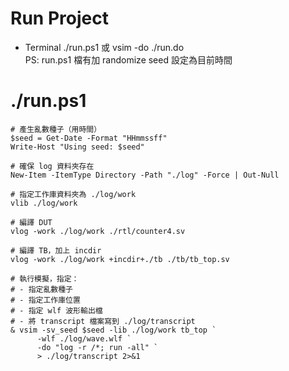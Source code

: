 # Run Project
* Terminal ./run.ps1 或 vsim -do ./run.do  
  PS: run.ps1 檔有加 randomize seed 設定為目前時間

# ./run.ps1
```
# 產生亂數種子（用時間）
$seed = Get-Date -Format "HHmmssff"
Write-Host "Using seed: $seed"

# 確保 log 資料夾存在
New-Item -ItemType Directory -Path "./log" -Force | Out-Null

# 指定工作庫資料夾為 ./log/work
vlib ./log/work

# 編譯 DUT
vlog -work ./log/work ./rtl/counter4.sv

# 編譯 TB，加上 incdir
vlog -work ./log/work +incdir+./tb ./tb/tb_top.sv

# 執行模擬，指定：
# - 指定亂數種子
# - 指定工作庫位置
# - 指定 wlf 波形輸出檔
# - 將 transcript 檔案寫到 ./log/transcript
& vsim -sv_seed $seed -lib ./log/work tb_top `
      -wlf ./log/wave.wlf `
      -do "log -r /*; run -all" `
      > ./log/transcript 2>&1
```
